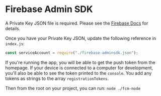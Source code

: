 # Firebase Admin SDK

A Private Key JSON file is required. Please see the [Firebase Docs](https://firebase.google.com/docs/admin/setup#initialize_the_sdk_in_non-google_environments) for details.

Once you have your Private Key JSON, update the following reference in `index.js`:

```typescript
const serviceAccount = require("./firebase-adminsdk.json");
```

If you're running the app, you will be able to get the push token from the homepage. If your device is connected to a computer for development, you'll also be able to see the token printed to the `console`. You add any tokens as strings to the array `registrationTokens`.

Then from the root on your project, you can run: `node ./fcm-node`
